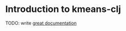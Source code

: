 # Introduction to kmeans-clj

TODO: write [great documentation](http://jacobian.org/writing/great-documentation/what-to-write/)

